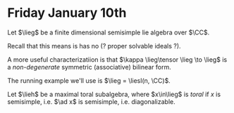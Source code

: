 # Friday January 10th

Let $\lieg$ be a finite dimensional semisimple lie algebra over $\CC$.

Recall that this means is has no (? proper solvable ideals ?).

A more useful characterizatiion is that $\kappa \lieg\tensor \lieg \to \lieg$ is a *non-degenerate* symmetric (associative) bilinear form.

The running example we'll use is $\lieg = \liesl(n, \CC)$.

Let $\lieh$ be a maximal toral subalgebra, where $x\in\lieg$ is *toral* if $x$ is semisimple, i.e. $\ad x$ is semisimple, i.e. diagonalizable.
